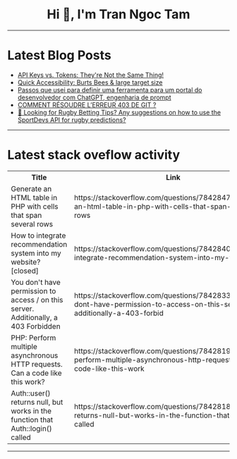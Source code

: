 <h1 align="center">Hi 👋, I'm Tran Ngoc Tam</h1>

---

# Latest Blog Posts 
<!-- BLOG-POST-LIST:START -->
- [API Keys vs. Tokens: They&#39;re Not the Same Thing!](https://dev.to/codeparrot/api-keys-vs-tokens-theyre-not-the-same-thing-41fi)
- [Quick Accessibility: Burts Bees &amp; large target size](https://dev.to/mahzeb/quick-accessibility-burts-bees-large-target-size-3dhn)
- [Passos que usei para definir uma ferramenta para um portal do desenvolvedor com ChatGPT, engenharia de prompt](https://dev.to/biosbug/passos-que-usei-para-definir-uma-ferramenta-para-um-portal-do-desenvolvedor-com-chatgpt-engenharia-de-prompt-5hcl)
- [COMMENT RÉSOUDRE L’ERREUR 403 DE GIT ?](https://dev.to/tacite243/comment-resoudre-lerreur-403-git--1la4)
- [🏉 Looking for Rugby Betting Tips? Any suggestions on how to use the SportDevs API for rugby predictions?](https://dev.to/nicosleonardo9/looking-for-rugby-betting-tips-any-suggestions-on-how-to-use-the-sportdevs-api-for-rugby-predictions-o7d)
<!-- BLOG-POST-LIST:END -->

---

# Latest stack oveflow activity
<table>
  <tr><th>Title</th><th>Link</th></tr>
  <!-- STACKOVERFLOW:START --><tr><td>Generate an HTML table in PHP with cells that span several rows</td><td>https://stackoverflow.com/questions/78428478/generate-an-html-table-in-php-with-cells-that-span-several-rows</td></tr><tr><td>How to integrate recommendation system into my website? [closed]</td><td>https://stackoverflow.com/questions/78428402/how-to-integrate-recommendation-system-into-my-website</td></tr><tr><td>You don&#39;t have permission to access / on this server. Additionally, a 403 Forbidden</td><td>https://stackoverflow.com/questions/78428338/you-dont-have-permission-to-access-on-this-server-additionally-a-403-forbid</td></tr><tr><td>PHP: Perform multiple asynchronous HTTP requests. Can a code like this work?</td><td>https://stackoverflow.com/questions/78428193/php-perform-multiple-asynchronous-http-requests-can-a-code-like-this-work</td></tr><tr><td>Auth::user&lpar;&rpar; returns null, but works in the function that Auth::login&lpar;&rpar; called</td><td>https://stackoverflow.com/questions/78428187/authuser-returns-null-but-works-in-the-function-that-authlogin-called</td></tr><!-- STACKOVERFLOW:END -->
</table>

---


